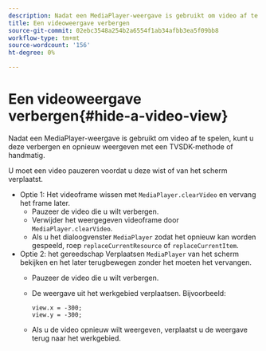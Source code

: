 ```yaml
---
description: Nadat een MediaPlayer-weergave is gebruikt om video af te spelen, kunt u deze verbergen en opnieuw weergeven met een TVSDK-methode of handmatig.
title: Een videoweergave verbergen
source-git-commit: 02ebc3548a254b2a6554f1ab34afbb3ea5f09bb8
workflow-type: tm+mt
source-wordcount: '156'
ht-degree: 0%

---
```


# Een videoweergave verbergen{#hide-a-video-view}

Nadat een MediaPlayer-weergave is gebruikt om video af te spelen, kunt u deze verbergen en opnieuw weergeven met een TVSDK-methode of handmatig.

U moet een video pauzeren voordat u deze wist of van het scherm verplaatst.
* Optie 1: Het videoframe wissen met `MediaPlayer.clearVideo`&#x200B; en vervang het frame later.
   * Pauzeer de video die u wilt verbergen.
   * Verwijder het weergegeven videoframe door `MediaPlayer.clearVideo`.
   * Als u het dialoogvenster `MediaPlayer` zodat het opnieuw kan worden gespeeld, roep `replaceCurrentResource` of `replaceCurrentItem`.
* Optie 2: het gereedschap Verplaatsen `MediaPlayer` van het scherm bekijken en het later terugbewegen zonder het moeten het vervangen.
   * Pauzeer de video die u wilt verbergen.
   * De weergave uit het werkgebied verplaatsen. Bijvoorbeeld:

     ```
     view.x = -300; 
     view.y = -300;
     ```

   * Als u de video opnieuw wilt weergeven, verplaatst u de weergave terug naar het werkgebied.

